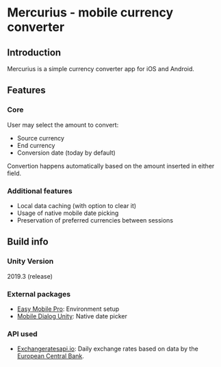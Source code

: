 # Mercurius - mobile currency converter
## Introduction
Mercurius is a simple currency converter app for iOS and Android.

## Features
### Core
User may select the amount to convert:
* Source currency
* End currency
* Conversion date (today by default)

Convertion happens automatically based on the amount inserted in either field.

### Additional features
* Local data caching (with option to clear it)
* Usage of native mobile date picking
* Preservation of preferred currencies between sessions

## Build info
### Unity Version
2019.3 (release)

### External packages
* [Easy Mobile Pro](https://assetstore.unity.com/packages/tools/integration/easy-mobile-pro-75476): Environment setup
* [Mobile Dialog Unity](https://unitylist.com/p/dp9/Mobile-Dialog-Unity): Native date picker

### API used
* [Exchangeratesapi.io](https://exchangeratesapi.io/): Daily exchange rates based on data by the [European Central Bank](https://www.ecb.europa.eu/stats/policy_and_exchange_rates/euro_reference_exchange_rates/html/index.en.html).